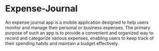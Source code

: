 # Expense-Journal
An expense journal app is a mobile application designed to help users monitor and manage their personal or business expenses. The primary purpose of such an app is to provide a convenient and organized way to record and categorize various expenses, enabling users to keep track of their spending habits and maintain a budget effectively. 
